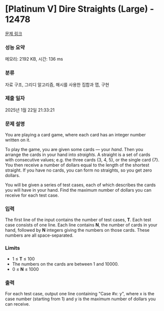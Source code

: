 # [Platinum V] Dire Straights (Large) - 12478 

[문제 링크](https://www.acmicpc.net/problem/12478) 

### 성능 요약

메모리: 2192 KB, 시간: 136 ms

### 분류

자료 구조, 그리디 알고리즘, 해시를 사용한 집합과 맵, 구현

### 제출 일자

2025년 1월 22일 21:33:21

### 문제 설명

<p>You are playing a card game, where each card has an integer number written on it.</p>

<p>To play the game, you are given some cards — your <em>hand</em>. Then you arrange the cards in your hand into <em>straights</em>. A straight is a set of cards with consecutive values; e.g. the three cards {3, 4, 5}, or the single card {7}. You then receive a number of dollars equal to the length of the shortest straight. If you have no cards, you can form no straights, so you get zero dollars.</p>

<p>You will be given a series of test cases, each of which describes the cards you will have in your hand. Find the maximum number of dollars you can receive for each test case.</p>

### 입력 

 <p>The first line of the input contains the number of test cases, <strong>T</strong>. Each test case consists of one line. Each line contains <strong>N</strong>, the number of cards in your hand, followed by <strong>N</strong> integers giving the numbers on those cards. These numbers are all space-separated.</p>

<h3>Limits</h3>

<ul>
	<li>1 ≤ <strong>T</strong> ≤ 100</li>
	<li>The numbers on the cards are between 1 and 10000.</li>
	<li>0 ≤ <strong>N</strong> ≤ 1000</li>
</ul>

### 출력 

 <p>For each test case, output one line containing "Case #x: y", where x is the case number (starting from 1) and y is the maximum number of dollars you can receive.</p>

